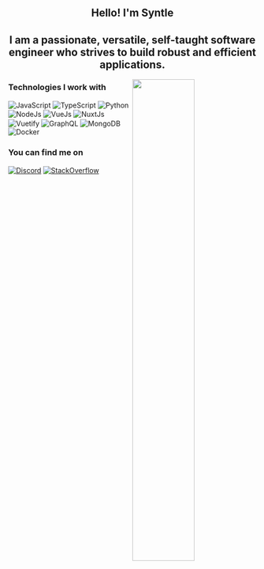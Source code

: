 <h2 align="center">Hello! I'm Syntle</h2>
<h2 align="center">I am a passionate, versatile, self-taught software engineer who strives to build robust and efficient applications.</h2>

<img width="50%" align="right" src="https://github-readme-stats.syntle.vercel.app/api?username=syntle&show_icons=true&theme=dark&include_all_commits=true&count_private=true&hide_border=true"/>

<h3>Technologies I work with</h3>

<img alt="JavaScript" align="center" src="https://img.shields.io/badge/-JavaScript-F7DF1E?style=flat-square&logo=javascript&logoColor=white" /> <img alt="TypeScript" align="center" src="https://img.shields.io/badge/-TypeScript-3178C6?style=flat-square&logo=typescript&logoColor=white" /> <img alt="Python" align="center" src="https://img.shields.io/badge/-Python-3776AB?style=flat-square&logo=Python&logoColor=white" /> <img alt="NodeJs" align="center" src="https://img.shields.io/badge/-Node.js-339933?style=flat-square&logo=Node.js&logoColor=white" /> <img alt="VueJs" align="center" src="https://img.shields.io/badge/-Vue.js-4FC08D?style=flat-square&logo=vue.js&logoColor=white" /> <img alt="NuxtJs" align="center" src="https://img.shields.io/badge/-Nuxt.js-00C58E?style=flat-square&logo=nuxt.js&logoColor=white" /> <img alt="Vuetify" align="center" src="https://img.shields.io/badge/-Vuetify-1867C0?style=flat-square&logo=vuetify&logoColor=white" /> <img alt="GraphQL" align="center" src="https://img.shields.io/badge/-GraphQL-E10098?style=flat-square&logo=GraphQL&logoColor=white" /> <img alt="MongoDB" align="center" src="https://img.shields.io/badge/-MongoDB-47A248?style=flat-square&logo=mongodb&logoColor=white" /> <img alt="Docker" align="center" src="https://img.shields.io/badge/-Docker-2496ED?style=flat-square&logo=docker&logoColor=white" />

<h3>You can find me on</h3>

<a href="https://discord.com/users/152428352358187008" target="_blank"><img align="center" alt="Discord" src="https://img.shields.io/badge/-Discord-7289DA?style=flat-square&logo=discord&logoColor=white" /></a> <a href="https://stackoverflow.com/users/13176517/syntle" target="_blank"><img align="center" alt="StackOverflow" src="https://img.shields.io/badge/-StackOverflow-FE7A16?style=flat-square&logo=StackOverflow&logoColor=white" /></a>
